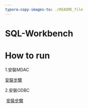 ```yaml
---
typora-copy-images-to: ./README_file
---
```


# SQL-Workbench

# How to run

1.安裝MDAC

[	安裝步驟](./README/MDAC.md)

2.安裝ODBC

​	[安裝步驟](/README/ODBC.md)
